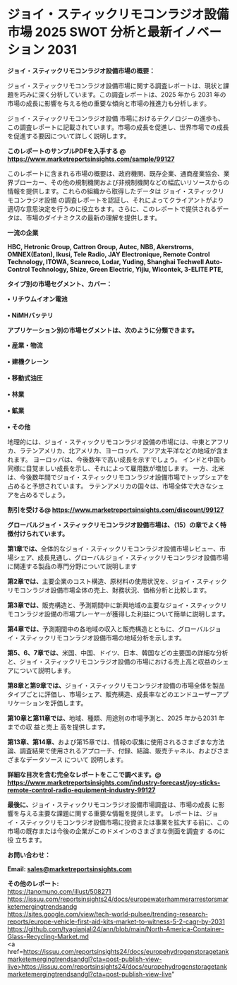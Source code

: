 # ジョイ・スティックリモコンラジオ設備 市場 2025 SWOT 分析と最新イノベーション 2031

<strong><b>ジョイ・スティックリモコンラジオ設備市場の概要：</b></strong>

ジョイ・スティックリモコンラジオ設備市場に関する調査レポートは、現状と課題を巧みに深く分析しています。この調査レポートは、2025 年から 2031 年の市場の成長に影響を与える他の重要な傾向と市場の推進力も分析します。

ジョイ・スティックリモコンラジオ設備 市場におけるテクノロジーの進歩も、この調査レポートに記載されています。市場の成長を促進し、世界市場での成長を促進する要因について詳しく説明します。

<strong>このレポートのサンプルPDFを入手する @ <a href=https://www.marketreportsinsights.com/sample/99127>https://www.marketreportsinsights.com/sample/99127</a></strong>

このレポートに含まれる市場の概要は、政府機関、既存企業、通商産業協会、業界ブローカー、その他の規制機関および非規制機関などの幅広いリソースからの情報を提供します。これらの組織から取得したデータは ジョイ・スティックリモコンラジオ設備 の調査レポートを認証し、それによってクライアントがより適切な意思決定を行うのに役立ちます。さらに、このレポートで提供されるデータは、市場のダイナミクスの最新の理解を提供します。

<strong>一流の企業</strong>

<strong><b>HBC, Hetronic Group, Cattron Group, Autec, NBB, Akerstroms, OMNEX(Eaton), Ikusi, Tele Radio, JAY Electronique, Remote Control Technology, ITOWA, Scanreco, Lodar, Yuding, Shanghai Techwell Auto-Control Technology, Shize, Green Electric, Yijiu, Wicontek, 3-ELITE PTE,</b></strong>

<strong><b>タイプ別の市場セグメント、カバー：</b></strong>

<strong>• リチウムイオン電池<br><br>•  NiMHバッテリ</strong>

<strong><b>アプリケーション別の市場セグメントは、次のように分類できます。</b></strong>

<strong>• 産業・物流<br><br>• 建機クレーン<br><br>• 移動式油圧<br><br>• 林業<br><br>• 鉱業<br><br>• その他</strong>

 地理的には、ジョイ・スティックリモコンラジオ設備の市場には、中東とアフリカ、ラテンアメリカ、北アメリカ、ヨーロッパ、アジア太平洋などの地域が含まれます。 ヨーロッパは、今後数年で高い成長を示すでしょう。 インドと中国も同様に目覚ましい成長を示し、それによって雇用数が増加します。 一方、北米は、今後数年間でジョイ・スティックリモコンラジオ設備市場でトップシェアを占めると予想されています。 ラテンアメリカの国々は、市場全体で大きなシェアを占めるでしょう。

<strong>割引を受ける@ <a href=https://www.marketreportsinsights.com/discount/99127>https://www.marketreportsinsights.com/discount/99127</a></strong>

<strong><b>グローバルジョイ・スティックリモコンラジオ設備市場は、（15）の章でよく特徴付けられています。</b></strong>

<strong><b>第</b></strong><strong><b>1章では、</b></strong>全体的なジョイ・スティックリモコンラジオ設備市場レビュー、市場シェア、成長見通し、グローバルジョイ・スティックリモコンラジオ設備市場に関連する製品の専門分野について説明します

<strong><b>第2章では、</b></strong>主要企業のコスト構造、原材料の使用状況を、ジョイ・スティックリモコンラジオ設備市場全体の売上、財務状況、価格分析と比較します。

<strong><b>第3章では、</b></strong>販売構造と、予測期間中に新興地域の主要なジョイ・スティックリモコンラジオ設備の市場プレーヤーが獲得した利益について簡単に説明します。

<strong><b>第4章では、</b></strong>予測期間中の各地域の収入と販売構造とともに、グローバルジョイ・スティックリモコンラジオ設備市場の地域分析を示します。

<strong><b>第5、6、7章では、</b></strong>米国、中国、ドイツ、日本、韓国などの主要国の詳細な分析と、ジョイ・スティックリモコンラジオ設備の市場における売上高と収益のシェアについて説明します。

<strong><b>第8章と第9章では、</b></strong>ジョイ・スティックリモコンラジオ設備の市場全体を製品タイプごとに評価し、市場シェア、販売構造、成長率などのエンドユーザーアプリケーションを評価します。

<strong><b>第10章と第11章では、</b></strong>地域、種類、用途別の市場予測と、2025 年から2031 年までの収 益と売上 高を提供します。

<strong><b>第13章、第14章、</b></strong>および第15章では、情報の収集に使用されるさまざまな方法論、調査結果で使用されるアプローチ、付録、結論、販売チャネル、およびさまざまなデータソース について 説明します。

<strong>詳細な目次を含む完全なレポートをここで調べます。@ <a href=https://www.marketreportsinsights.com/industry-forecast/joy-sticks-remote-control-radio-equipment-industry-99127>https://www.marketreportsinsights.com/industry-forecast/joy-sticks-remote-control-radio-equipment-industry-99127</a></strong>

<strong><b>最後に、</b></strong>ジョイ・スティックリモコンラジオ設備市場調査は、市場の成長 に影響を</a>与える主要な課題に関する重要な情報を提供します。 レポートは、ジョイ・スティックリモコンラジオ設備市場に投資または事業を拡大する前に、この市場の既存または今後の企業がこのドメインのさまざまな側面を調査す るのに役 立ちます。

<strong><b>お問い合わせ：</b></strong>

<strong>Email: </strong><a href=mailto:sales@marketreportsinsights.com><strong>sales@marketreportsinsights.com</strong></a>

<strong>その他のレポート:</strong>
<br>
<a href=https://tanomuno.com/illust/508271>https://tanomuno.com/illust/508271</a>
<br>
<a href=https://issuu.com/reportsinsights24/docs/europewaterhammerarrestorsmarketemergingtrendsandg>https://issuu.com/reportsinsights24/docs/europewaterhammerarrestorsmarketemergingtrendsandg</a>
<br>
<a href=https://sites.google.com/view/tech-world-pulsee/trending-research-reports/europe-vehicle-first-aid-kits-market-to-witness-5-2-cagr-by-2031>https://sites.google.com/view/tech-world-pulsee/trending-research-reports/europe-vehicle-first-aid-kits-market-to-witness-5-2-cagr-by-2031</a>
<br>
<a href=https://github.com/tyagianjali24/ann/blob/main/North-America-Container-Glass-Recycling-Market.md>https://github.com/tyagianjali24/ann/blob/main/North-America-Container-Glass-Recycling-Market.md</a>
<br>
<a href=https://issuu.com/reportsinsights24/docs/europehydrogenstoragetankmarketemergingtrendsandgl?cta=post-publish-view-live>https://issuu.com/reportsinsights24/docs/europehydrogenstoragetankmarketemergingtrendsandgl?cta=post-publish-view-live</a>"
